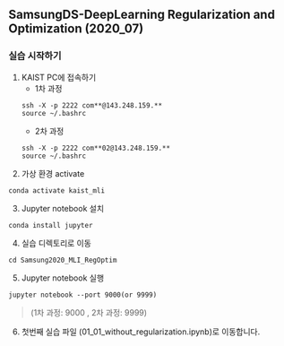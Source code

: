 ## SamsungDS-DeepLearning Regularization and Optimization (2020_07)

### 실습 시작하기

1. KAIST PC에 접속하기
    - 1차 과정
    ```
    ssh -X -p 2222 com**@143.248.159.**
    source ~/.bashrc
    ```    
    - 2차 과정
    ```
    ssh -X -p 2222 com**02@143.248.159.**
    source ~/.bashrc
    ```
2. 가상 환경 activate
```
conda activate kaist_mli
```

3. Jupyter notebook 설치 
```
conda install jupyter
```
4. 실습 디렉토리로 이동
```
cd Samsung2020_MLI_RegOptim
```

5. Jupyter notebook 실행 
```
jupyter notebook --port 9000(or 9999)
```
> (1차 과정: 9000 , 2차 과정: 9999)

6. 첫번째 실습 파일 (01_01_without_regularization.ipynb)로 이동합니다. 

